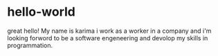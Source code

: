 # hello-world
great
 hello! My name is karima i work as a worker in a company and i'm looking forword to be a software engeneering and devolop my skills in programmation.

